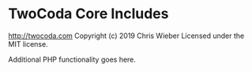 # TwoCoda Core Includes #
http://twocoda.com
Copyright (c) 2019 Chris Wieber
Licensed under the MIT license.

Additional PHP functionality goes here.